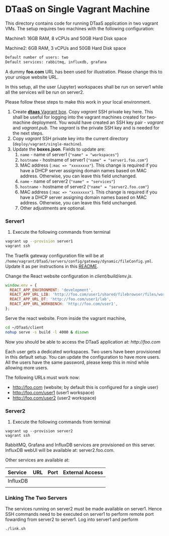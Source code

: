 # DTaaS on Single Vagrant Machine

This directory contains code for running DTaaS application in two vagrant VMs. The setup requires two machines with the following configuration:

Machine1: 16GB RAM, 8 vCPUs and 50GB Hard Disk space

Machine2: 6GB RAM, 3 vCPUs and 50GB Hard Disk space

```txt
Default number of users: two
Default services: rabbitmq, influxdb, grafana
```


A dummy **foo.com** URL has been used for illustration. Please change this to your unique website URL.

In this setup, all the user (Jupyter) workspaces shall be run on server1 while all the services will be run on server2.


Please follow these steps to make this work in your local environment.


1. Create [**dtaas** Vagrant box](../make_boxes/dtaas/README.md). Copy _vagrant_ SSH private key here. This shall be useful for logging into the vagrant machines created for two-machine deployment. You would have created an SSH key pair - _vagrant_ and _vagrant.pub_. The _vagrant_ is the private SSH key and is needed for the next steps.
1. Copy _vagrant_ SSH private key into the current directory (`deploy/vagrant/single-machine`).
1. Update the **boxes.json**. Fields to update are:
    1. `name` - name of server1 (`"name" = "workspaces"`)
    1. `hostname` - hostname of server1 (`"name" = "server1.foo.com"`)
    1. MAC address (`:mac => "xxxxxxxx"`). This change is required if you have a DHCP server assigning domain names based on MAC address. Otherwise, you can leave this field unchanged.
    1. `name` - name of server2 (`"name" = "services"`)
    1. `hostname` - hostname of server2 (`"name" = "server2.foo.com"`)
    1. MAC address (`:mac => "xxxxxxxx"`). This change is required if you have a DHCP server assigning domain names based on MAC address. Otherwise, you can leave this field unchanged.
    1. Other adjustments are optional.

### Server1
1. Execute the following commands from terminal
```bash
vagrant up --provision server1
vagrant ssh
```

The Traefik gateway configuration file will be at `/home/vagrant/DTaaS/servers/config/gateway/dynamic/fileConfig.yml`. Update it as per instructions in this [README](../../../servers/config/gateway/README.md).


Change the React website configuration in _client/build/env.js_.
```js
window.env = {
  REACT_APP_ENVIRONMENT: 'development',
  REACT_APP_URL_LIB: 'http://foo.com/user1/shared/filebrowser/files/workspace/?token=admin',
  REACT_APP_URL_DT: 'http://foo.com/user1/lab',
  REACT_APP_URL_WORKBENCH: 'http://foo.com/user1',
};
```
Serve the react website. From inside the vagrant machine,
```bash
cd ~/DTaaS/client
nohup serve -s build -l 4000 & disown
```

Now you should be able to access the DTaaS application at: _http://foo.com_

Each user gets a dedicated workspaces. Two users have been provisioned in this default setup. You can update the configuration to have more users. All the users have the same password, please keep this in mind while allowing more users.

The following URLs must work now:
* http://foo.com (website; by default this is configured for a single user)
* http://foo.com/user1 (user1 workspace)
* http://foo.com/user2 (user2 workspace)

### Server2

1. Execute the following commands from terminal

```
vagrant up --provision server2
vagrant ssh
```

RabbitMQ, Grafana and InfluxDB services are provisioned on this server. 
InfluxDB webUI will be available at: server2.foo.com.

Other services are available at:

| Service | URL | Port | External Access |
|:---|:---|:---|:---|
| InfluxDB |  |  |  |
||


### Linking The Two Servers

The services running on server2 must be made available on server1. Hence SSH commands need to be executed on server1 to perform remote port fowarding from server2 to server1. Log into server1 and perform

```
./link.sh
```
